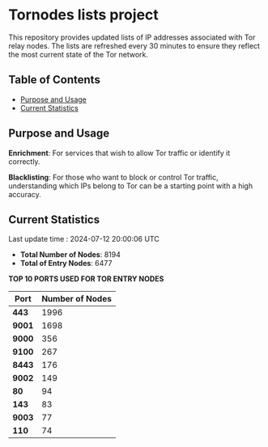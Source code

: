 # Tornodes lists project

This repository provides updated lists of IP addresses associated with Tor relay nodes. The lists are refreshed every 30 minutes to ensure they reflect the most current state of the Tor network.

## Table of Contents

- [Purpose and Usage](#purpose-and-usage)
- [Current Statistics](#current-statistics)


## Purpose and Usage

**Enrichment**: For services that wish to allow Tor traffic or identify it correctly.

**Blacklisting**: For those who want to block or control Tor traffic, understanding which IPs belong to Tor can be a starting point with a high accuracy.

## Current Statistics

Last update time : 2024-07-12 20:00:06 UTC

- **Total Number of Nodes**: 8194
- **Total of Entry Nodes**: 6477

**TOP 10 PORTS USED FOR TOR ENTRY NODES**

| **Port** | **Number of Nodes** |
|------|-----------------|
| **443**   | 1996  |
| **9001**   | 1698  |
| **9000**   | 356  |
| **9100**   | 267  |
| **8443**   | 176  |
| **9002**   | 149  |
| **80**   | 94  |
| **143**   | 83  |
| **9003**   | 77  |
| **110**   | 74  |

